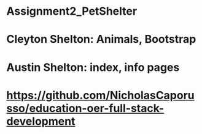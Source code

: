 # Assignment2_PetShelter


# Cleyton Shelton: Animals, Bootstrap
# Austin Shelton: index, info pages

# https://github.com/NicholasCaporusso/education-oer-full-stack-development
